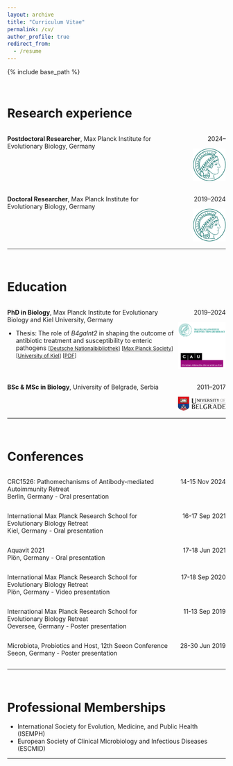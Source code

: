 ```yaml
---
layout: archive
title: "Curriculum Vitae"
permalink: /cv/
author_profile: true
redirect_from:
  - /resume
---
```


{% include base_path %}

<br/>


Research experience
======

<div style="display: flex; gap: 10px;">
  <!-- Left column -->
  <div style="flex: 7; text-align: left;">
    <p>
      <b>Postdoctoral Researcher</b>, Max Planck Institute for Evolutionary Biology, Germany
    </p>
  </div>
  
  <!-- Right column -->
  <div style="flex: 2; text-align: right;">
    <p>2024–</p>
    <img src="../images/mpi-logo_2.png" style="width: 75px; height: auto;">
  </div>
</div>

<hr style="height: 0; margin: 8px 0; border: none;">

<div style="display: flex; gap: 10px;">
  <!-- Left column -->
  <div style="flex: 7; text-align: left;">
    <p>
      <b>Doctoral Researcher</b>, Max Planck Institute for Evolutionary Biology, Germany
    </p>
  </div>
  
  <!-- Right column -->
  <div style="flex: 2; text-align: right;">
    <p>2019–2024</p>
    <img src="../images/mpi-logo_2.png" style="width: 75px; height: auto;">
  </div>
</div>

<hr>

<br/>



Education
======

<div style="display: flex; gap: 10px;">
  <!-- Left column -->
  <div style="flex: 7; text-align: left;">
    <p>
      <b>PhD in Biology</b>, Max Planck Institute for Evolutionary Biology and Kiel University, Germany
    </p>
    <ul style="margin: 0; padding-left: 20px;">
      <li>Thesis: The role of <em>B4galnt2</em> in shaping the outcome of antibiotic treatment and susceptibility to enteric pathogens
      <span style="font-size: 0.85em;">
          [<a href="https://d-nb.info/1342899571" target="_blank">Deutsche Nationalbibliothek</a>]
          [<a href="https://hdl.handle.net/21.11116/0000-000F-F017-8" target="_blank">Max Planck Society</a>]
          [<a href="https://macau.uni-kiel.de/receive/macau_mods_00005252" target="_blank">University of Kiel</a>]
          [<a href="../files/Cepic_Aleksa_Dissertation.pdf" target="_blank">PDF</a>]
        </span>
      </li>
    </ul>
  </div>
  
  <!-- Right column -->
  <div style="flex: 2; text-align: right;">
    <p>2019–2024</p>
    <img src="../images/maxplanck-cau.png" style="width: 130px; height: auto;">
  </div>
</div>

<hr style="height: 0; margin: 8px 0; border: none;">

<div style="display: flex; gap: 10px;">
  <!-- Left column -->
  <div style="flex: 7; text-align: left;">
    <p>
      <b>BSc & MSc in Biology</b>, University of Belgrade, Serbia
    </p>
  </div>
  
  <!-- Right column -->
  <div style="flex: 2; text-align: right;">
    <p>2011–2017</p>
    <img src="../images/belgrade_uni.png" style="width: 125px; height: auto;">
  </div>
</div>

<hr>

<br/>

Conferences
======

<div style="display: flex; gap: 10px;">
  <div style="flex: 7; text-align: left;">
    <!-- First column with two paragraphs -->
    <p>CRC1526: Pathomechanisms of Antibody-mediated Autoimmunity Retreat<br> Berlin, Germany - Oral presentation</p>
  </div>
  <div style="flex: 2; text-align: right;">
    <!-- Second column with one paragraph -->
    <p>14-15 Nov 2024</p>
  </div>
</div>

<div style="display: flex; gap: 10px;">
  <div style="flex: 7; text-align: left;">
    <!-- First column with two paragraphs -->
    <p>International Max Planck Research School for Evolutionary Biology Retreat<br> Kiel, Germany - Oral presentation</p>
  </div>
  <div style="flex: 2; text-align: right;">
    <!-- Second column with one paragraph -->
    <p>16-17 Sep 2021</p>
  </div>
</div>

<div style="display: flex; gap: 10px;">
  <div style="flex: 7; text-align: left;">
    <!-- First column with two paragraphs -->
    <p>Aquavit 2021<br> Plön, Germany - Oral presentation</p>
  </div>
  <div style="flex: 2; text-align: right;">
    <!-- Second column with one paragraph -->
    <p>17-18 Jun 2021</p>
  </div>
</div>

<div style="display: flex; gap: 10px;">
  <div style="flex: 7; text-align: left;">
    <!-- First column with two paragraphs -->
    <p>International Max Planck Research School for Evolutionary Biology Retreat<br> Plön, Germany - Video presentation</p>
  </div>
  <div style="flex: 2; text-align: right;">
    <!-- Second column with one paragraph -->
    <p>17-18 Sep 2020</p>
  </div>
</div>

<div style="display: flex; gap: 10px;">
  <div style="flex: 7; text-align: left;">
    <!-- First column with two paragraphs -->
    <p>International Max Planck Research School for Evolutionary Biology Retreat<br> Oeversee, Germany - Poster presentation</p>
  </div>
  <div style="flex: 2; text-align: right;">
    <!-- Second column with one paragraph -->
    <p>11-13 Sep 2019</p>
  </div>
</div>

<div style="display: flex; gap: 10px;">
  <div style="flex: 7; text-align: left;">
    <!-- First column with two paragraphs -->
    <p>Microbiota, Probiotics and Host, 12th Seeon Conference<br> Seeon, Germany - Poster presentation</p>
  </div>
  <div style="flex: 2; text-align: right;">
    <!-- Second column with one paragraph -->
    <p>28-30 Jun 2019</p>
  </div>
</div>

<hr>

<br/>

Professional Memberships
======

- International Society for Evolution, Medicine, and Public Health (ISEMPH)
- European Society of Clinical Microbiology and Infectious Diseases (ESCMID)

<hr>

<br/>


